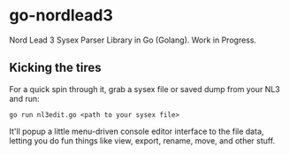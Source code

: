 # go-nordlead3
Nord Lead 3 Sysex Parser Library in Go (Golang). Work in Progress.

## Kicking the tires

For a quick spin through it, grab a sysex file or saved dump from your NL3 and run:

`go run nl3edit.go <path to your sysex file>`

It'll popup a little menu-driven console editor interface to the file data, letting you do fun things like view, export, rename, move, and other stuff.

